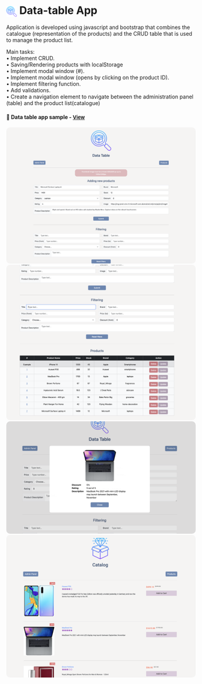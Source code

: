 # <span><img src="./images/inspection.png" alt=data-table style="height: 1em; vertical-align: middle;"></span> Data-table App

Application is developed using javascript and bootstrap that combines the catalogue (representation of the products) and the CRUD table that is used to manage the product list. 

Main tasks:
<br>• Implement CRUD.
<br>• Saving/Rendering products with localStorage
<br>• Implement modal window (#).
<br>• Implement modal window (opens by clicking on the product ID).
<br>• Implement filtering function.
<br>• Add validations.
<br>• Create a navigation element to navigate between the administration panel (table) and the product list(catalogue)

<h4>🔹  Data table app sample - <a href="https://simonakom.github.io/data-table-app/admin.html" style="font-size:small;">View</a><h4>

<div style="text-align: center;">
    <img src="./images/main.png" alt="table" style="border-radius: 10px; display: inline-block;" />
    <img src="./images/table.png" alt="modal" style="border-radius: 10px; display: inline-block;" />
    <img src="./images/modal.png" alt="modal" style="border-radius: 10px; display: inline-block;" />
    <img src="./images/products.png" alt="modal" style="border-radius: 10px; display: inline-block;" />
</div>




